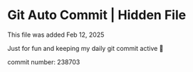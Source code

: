 # Git Auto Commit | Hidden File

This file was added Feb 12, 2025

Just for fun and keeping my daily git commit active 🤪

commit number: 238703

